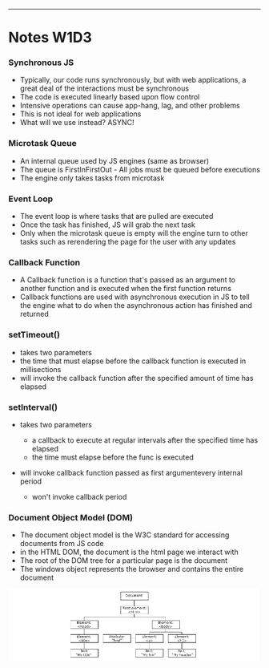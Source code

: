 
---

# Notes W1D3

### Synchronous JS

- Typically, our code runs synchronously, but with web applications, a great deal of the interactions must be synchronous
- The code is executed linearly based upon flow control
- Intensive operations can cause app-hang, lag, and other problems
- This is not ideal for web applications
- What will we use instead? ASYNC!

### Microtask Queue

- An internal queue used by JS engines (same as browser)
- The queue is FirstInFirstOut - All jobs must be queued before executions
- The engine only takes tasks from microtask

### Event Loop

- The event loop is where tasks that are pulled are executed
- Once the task has finished, JS will grab the next task
- Only when the microtask queue is empty will the engine turn to other tasks such as rerendering the page for the user with any updates

### Callback Function

- A Callback function is a function that's passed as an argument to another function and is executed when the first function returns
- Callback functions are used with asynchronous execution in JS to tell the engine what to do when the asynchronous action has finished and returned

### setTimeout()

- takes two parameters
- the time that must elapse before the callback function is executed in millisections
- will invoke the callback function after the specified amount of time has elapsed

### setInterval()

- takes two parameters
    - a callback to execute at regular intervals after the specified time has elapsed
    - the time must elapse before the func is executed

- will invoke callback function passed as first argumentevery internal period
    - won't invoke callback period

### Document Object Model (DOM)

- The document object model is the W3C standard for accessing documents from JS code
- in the HTML DOM, the document is the html page we interact with
- The root of the DOM tree for a particular page is the document
- The windows object represents the browser and contains the entire document

<p style="align:center"><img src="../images/dommerino.png"></p>

